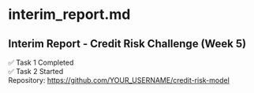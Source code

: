 # interim_report.md
## Interim Report - Credit Risk Challenge (Week 5)

✅ Task 1 Completed  
✅ Task 2 Started  
Repository: https://github.com/YOUR_USERNAME/credit-risk-model
